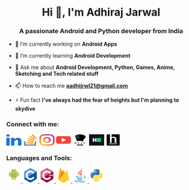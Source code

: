 <h1 align="center">Hi 👋, I'm Adhiraj Jarwal</h1>
<h3 align="center">A passionate Android and Python developer from India</h3>

- 🔭 I’m currently working on **Android Apps**

- 🌱 I’m currently learning **Android Development**

- 💬 Ask me about **Android Development, Python, Games, Anime, Sketching and Tech related stuff**

- 📫 How to reach me **aadhijrwl21@gmail.com**

- ⚡ Fun fact **I've always had the fear of heights but I'm planning to skydive**

<h3 align="left">Connect with me:</h3>
<p align="left">
<a href="https://linkedin.com/in/adjrwl" target="blank"><img align="center" src="https://github.com/AdhiJarwal/icons/blob/main/linked-in-alt.svg" alt="adjrwl" height="30" width="40" /></a>
<a href="https://stackoverflow.com/users/17878272/a-d-jarwal?tab=profilel" target="blank"><img align="center" src="https://github.com/AdhiJarwal/icons/blob/main/stack-overflow.svg" alt="a_d_jarwal" height="30" width="40" /></a>
<a href="https://instagram.com/a_d_jarwal" target="blank"><img align="center" src="https://github.com/AdhiJarwal/icons/blob/main/instagram.svg" alt="a_d_jarwal" height="30" width="40" /></a>
<a href="https://www.youtube.com/channel/UCuDsgTYL7vif1dzp8jruJag" target="blank"><img align="center" src="https://github.com/AdhiJarwal/icons/blob/main/youtube.svg" alt="ucudsgtyl7vif1dzp8jrujag" height="30" width="40" /></a>
<a href="https://www.codechef.com/users/a_d_jrwl" target="blank"><img align="center" src="https://github.com/AdhiJarwal/icons/blob/main/codechef.svg" alt="a_d_jrwl" height="30" width="40" /></a>
<a href="https://www.hackerrank.com/aadhijrwl21" target="blank"><img align="center" src="https://github.com/AdhiJarwal/icons/blob/main/hackerrank.svg" alt="aadhijrwl21" height="30" width="40" /></a>
<a href="https://www.hackerearth.com/@aadhijrwl21" target="blank"><img align="center" src="https://github.com/AdhiJarwal/icons/blob/main/hackerearth.svg" alt="aadhijrwl21" height="30" width="40" /></a>
</p>

<h3 align="left">Languages and Tools:</h3>
<p align="left"> <a href="https://developer.android.com" target="_blank" rel="noreferrer"> <img src="https://github.com/AdhiJarwal/icons/blob/main/android-original-wordmark.svg" alt="android" width="40" height="40"/> </a> <a href="https://www.cprogramming.com/" target="_blank" rel="noreferrer"> <img src="https://github.com/AdhiJarwal/icons/blob/main/c-original.svg" alt="c" width="40" height="40"/> </a> <a href="https://isocpp.org/" target="_blank" rel="noreferrer"> <img src="https://github.com/AdhiJarwal/icons/blob/main/cplusplus-original.svg" alt="cplusplus" width="40" height="40"/> </a> <a href="https://firebase.google.com/" target="_blank" rel="noreferrer"> <img src="https://github.com/AdhiJarwal/icons/blob/main/firebase-icon.svg" alt="firebase" width="40" height="40"/> </a> <a href="https://www.java.com" target="_blank" rel="noreferrer"> <img src="https://github.com/AdhiJarwal/icons/blob/main/java-original.svg" alt="java" width="40" height="40"/> </a> <a href="https://www.python.org" target="_blank" rel="noreferrer"> <img src="https://github.com/AdhiJarwal/icons/blob/main/python-original.svg" alt="python" width="40" height="40"/> </a> </p>
